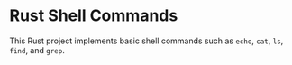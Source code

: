 # Rust Shell Commands

This Rust project implements basic shell commands such as `echo`, `cat`, `ls`, `find`, and `grep`.
